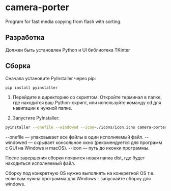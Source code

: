 # camera-porter

Program for fast media copying from flash with sorting.

## Разработка

Должен быть установлен Python и UI библиотека TKinter

## Сборка

Сначала установите PyInstaller через pip:

```sh
pip install pyinstaller
```

1. Перейдите в директорию со скриптом. Откройте терминал в папке, где находится ваш Python-скрипт, или используйте команду cd для навигации к нужной папке.

2. Запустите PyInstaller:

```sh
pyinstaller --onefile --windowed --icon=./icons/icon.icns camera-porter.py
```

--onefile — упаковывает все файлы в один исполняемый файл.
--windowed — скрывает консольное окно (рекомендуется для программ с GUI на Windows и macOS).
--icon — путь до иконки программы.

После завершения сборки появится новая папка dist, где будет находиться исполняемый файл.

Сборку под конкретную OS нужно выполнять на конкретной OS т.е. если вам нужна программа для Windows - запускайте сборку для windows.

